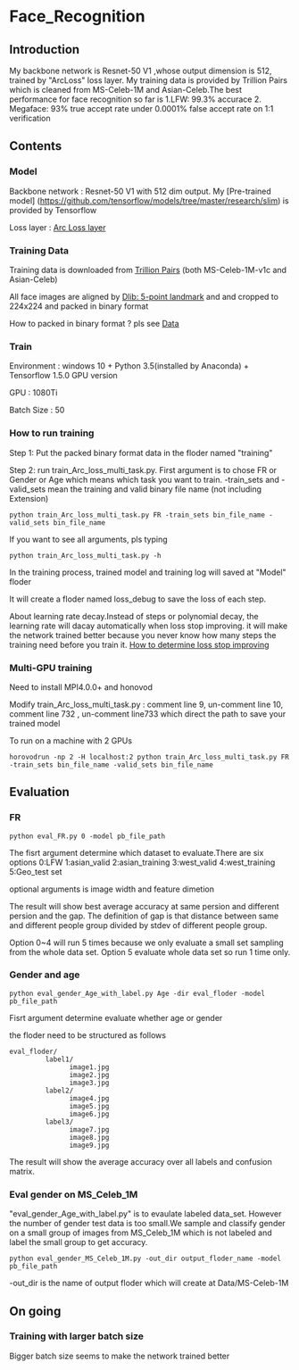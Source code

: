 # Face_Recognition
## Introduction
My backbone network is Resnet-50 V1 ,whose output dimension is 512, trained by "ArcLoss" loss layer. My training data is provided by Trillion Pairs which is cleaned from MS-Celeb-1M and Asian-Celeb.The best performance for face recognition so far is 1.LFW: 99.3% accurace 2. Megaface: 93% true accept rate under 0.0001% false accept rate on 1:1 verification
## Contents

### Model
  Backbone network : Resnet-50 V1 with 512 dim output. My [Pre-trained model] (https://github.com/tensorflow/models/tree/master/research/slim) is provided by Tensorflow
  
  Loss layer : [Arc Loss layer](https://github.com/deepinsight/insightface)
### Training Data
Training data is downloaded from [Trillion Pairs](http://trillionpairs.deepglint.com/overview) (both MS-Celeb-1M-v1c and Asian-Celeb)

All face images are aligned by [Dlib: 5-point landmark](http://blog.dlib.net/2017/09/fast-multiclass-object-detection-in.html) and and cropped to 224x224 and packed in binary format

How to packed in binary format ? pls see [Data](https://github.com/LI-ZONG-HAN/Face_Recognition/tree/master/Data)

### Train
Environment : windows 10 + Python 3.5(installed by Anaconda) + Tensorflow 1.5.0 GPU version

GPU : 1080Ti

Batch Size : 50

### How to run training

Step 1: Put the packed binary format data in the floder named "training"

Step 2: run train_Arc_loss_multi_task.py. First argument is to chose FR or Gender or Age which means which task you want to train.
-train_sets and -valid_sets mean the training and valid binary file name (not including Extension)
```
python train_Arc_loss_multi_task.py FR -train_sets bin_file_name -valid_sets bin_file_name
```
If you want to see all arguments, pls typing
```
python train_Arc_loss_multi_task.py -h
```
In the training process, trained model and training log will saved at "Model" floder

It will create a floder named loss_debug to save the loss of each step.

About learning rate decay.Instead of steps or polynomial decay, the learning rate will dacay automatically when loss stop improving.
it will make the network trained better because you never know how many steps the training need before you train it. 
[How to determine loss stop improving](http://blog.dlib.net/2018/02/automatic-learning-rate-scheduling-that.html)

### Multi-GPU training
Need to install MPI4.0.0+ and honovod

Modify train_Arc_loss_multi_task.py : comment line 9, un-comment line 10, comment line 732 , un-comment line733 which direct the path to save your trained model

To run on a machine with 2 GPUs
```
horovodrun -np 2 -H localhost:2 python train_Arc_loss_multi_task.py FR -train_sets bin_file_name -valid_sets bin_file_name
```

## Evaluation

### FR
```
python eval_FR.py 0 -model pb_file_path
```
The fisrt argument determine which dataset to evaluate.There are six options 0:LFW 1:asian_valid 2:asian_training 3:west_valid 4:west_training 5:Geo_test set

optional arguments is image width and feature dimetion

The result will show best average accuracy at same persion and different persion and the gap. The definition of gap is that distance between same and different people group divided by stdev of different people group.

Option 0~4 will run 5 times because we only evaluate a small set sampling from the whole data set. Option 5 evaluate whole data set so run 1 time only.

### Gender and age
```
python eval_gender_Age_with_label.py Age -dir eval_floder -model pb_file_path
```
Fisrt argument determine evaluate whether age or gender

the floder need to be structured as follows
```
eval_floder/
         label1/            
               image1.jpg
               image2.jpg            
               image3.jpg        
         label2/            
               image4.jpg            
               image5.jpg            
               image6.jpg        
         label3/            
               image7.jpg            
               image8.jpg            
               image9.jpg
```
The result will show the average accuracy over all labels and confusion matrix.

### Eval gender on MS_Celeb_1M
"eval_gender_Age_with_label.py" is to evaulate labeled data_set. However the number of gender test data is too small.We sample and classify gender on a small group of images from MS_Celeb_1M which is not labeled and label the small group to get accuracy.

```
python eval_gender_MS_Celeb_1M.py -out_dir output_floder_name -model pb_file_path
```
-out_dir is the name of output floder which will create at Data/MS-Celeb-1M


## On going
### Training with larger batch size
Bigger batch size seems to make the network trained better


